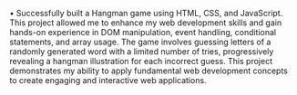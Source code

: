 •	Successfully built a Hangman game using HTML, CSS, and JavaScript. This project allowed me to enhance my web development skills and gain hands-on experience in DOM manipulation, event handling, conditional statements, and array usage. The game involves guessing letters of a randomly generated word with a limited number of tries, progressively revealing a hangman illustration for each incorrect guess. This project demonstrates my ability to apply fundamental web development concepts to create engaging and interactive web applications.
